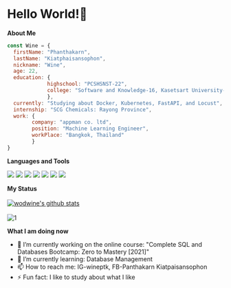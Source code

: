 <h1> Hello World!👋 </h1>

**About Me**  

```javascript
const Wine = {
  firstName: "Phanthakarn",
  lastName: "Kiatphaisansophon",
  nickname: "Wine",
  age: 22,
  education: {
             highschool: "PCSHSNST-22",
             college: "Software and Knowledge-16, Kasetsart University-78",
             },
  currently: "Studying about Docker, Kubernetes, FastAPI, and Locust",
  internship: "SCG Chemicals: Rayong Province",
  work: {
        company: "appman co. ltd",
        position: "Machine Learning Engineer",
        workPlace: "Bangkok, Thailand"
        }
}
```

**Languages and Tools** </br>   

<img src="https://img.shields.io/badge/python%20-%2314354C.svg?&style=for-the-badge&logo=python&logoColor=white"/> <img src="https://img.shields.io/badge/java-%23E34F26.svg?&style=for-the-badge&logo=java&logoColor=white"/> <img src="https://img.shields.io/badge/Pandas-%23563D7C.svg?&style=for-the-badge&logo=pandas&logoColor=white"/> <img src="https://img.shields.io/badge/SKLearn-%23ED8B00.svg?&style=for-the-badge&logo=scikit-learn&logoColor=white"/> <img src="https://img.shields.io/badge/NumPy-%2314354C.svg?&style=for-the-badge&logo=NumPy&logoColor=white"/> <img src="https://img.shields.io/badge/Tensorflow-%23E34F26.svg?&style=for-the-badge&logo=TensorFlow&logoColor=white"/> <img src="https://img.shields.io/badge/Jupyter-%23ED8B00.svg?&style=for-the-badge&logo=Jupyter&logoColor=white"/>

**My Status** </br>        
[![wodwine's github stats](https://github-readme-stats.vercel.app/api?username=wodwine&theme=algolia)](https://github.com/wodwine/github-readme-stats) </br>    
![1](https://github-readme-stats.vercel.app/api/top-langs/?username=wodwine&theme=algolia&layout=compact)

**What I am doing now**

- 🔭 I’m currently working on the online course: "Complete SQL and Databases Bootcamp: Zero to Mastery [2021]"
- 🌱 I’m currently learning: Database Management
- 📫 How to reach me: IG-wineptk, FB-Panthakarn Kiatpaisansophon
- ⚡ Fun fact: I like to study about what I like
